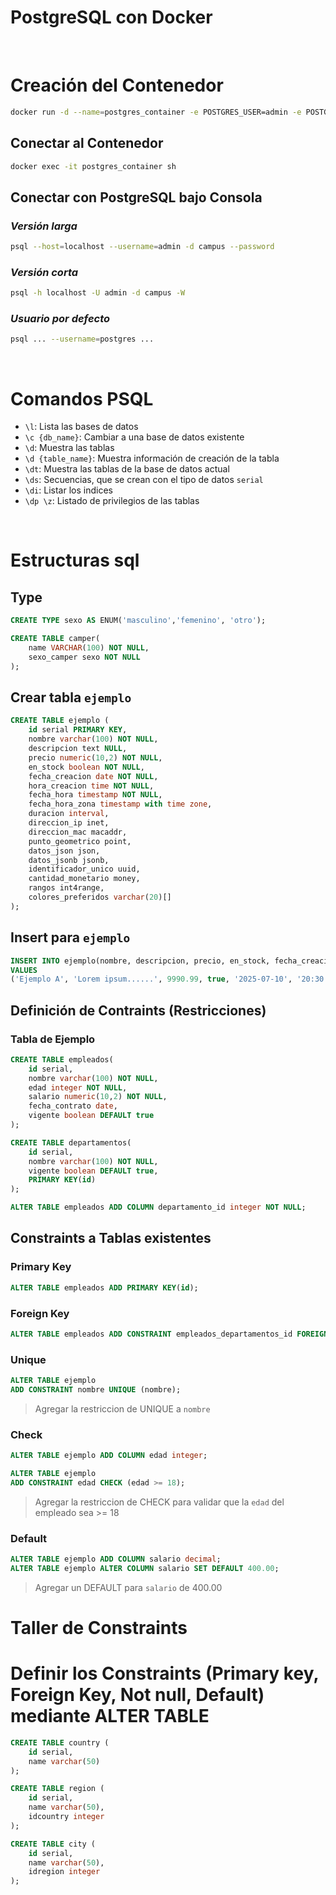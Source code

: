 # **PostgreSQL con Docker**

<br>

# **Creación del Contenedor**

```bash
docker run -d --name=postgres_container -e POSTGRES_USER=admin -e POSTGRES_PASSWORD=admin -e POSTGRES_DB=campus -p 5433:5432 -v pgdata:/var/lib/postgresql/data --restart=unless-stopped postgres:15
```

## **Conectar al Contenedor**

```bash
docker exec -it postgres_container sh
```

## **Conectar con PostgreSQL bajo Consola**

### ***Versión larga***

```bash
psql --host=localhost --username=admin -d campus --password
```
### ***Versión corta***

```bash
psql -h localhost -U admin -d campus -W
```

### ***Usuario por defecto***
```bash
psql ... --username=postgres ...
```

<br>

# **Comandos PSQL**

- `\l`: Lista las bases de datos
- `\c {db_name}`: Cambiar a una base de datos existente
- `\d`: Muestra las tablas 
- `\d {table_name}`: Muestra información de creación de la tabla
- `\dt`: Muestra las tablas de la base de datos actual
- `\ds`: Secuencias, que se crean con el tipo de datos `serial`
- `\di`: Listar los indices
- `\dp \z`: Listado de privilegios de las tablas

<br>

# **Estructuras sql**

## Type

```sql
CREATE TYPE sexo AS ENUM('masculino','femenino', 'otro');

CREATE TABLE camper(
    name VARCHAR(100) NOT NULL,
    sexo_camper sexo NOT NULL
);
```
## Crear tabla `ejemplo`

```sql
CREATE TABLE ejemplo (
    id serial PRIMARY KEY,
    nombre varchar(100) NOT NULL,
    descripcion text NULL,
    precio numeric(10,2) NOT NULL,
    en_stock boolean NOT NULL,
    fecha_creacion date NOT NULL,
    hora_creacion time NOT NULL,
    fecha_hora timestamp NOT NULL,
    fecha_hora_zona timestamp with time zone,
    duracion interval,
    direccion_ip inet,
    direccion_mac macaddr,
    punto_geometrico point,
    datos_json json,
    datos_jsonb jsonb,
    identificador_unico uuid,
    cantidad_monetario money,
    rangos int4range,
    colores_preferidos varchar(20)[]
);
```

## Insert para `ejemplo`

```sql
INSERT INTO ejemplo(nombre, descripcion, precio, en_stock, fecha_creacion, hora_creacion, fecha_hora, fecha_hora_zona, duracion, direccion_ip, direccion_mac, punto_geometrico, datos_json, datos_jsonb, identificador_unico, cantidad_monetario, rangos, colores_preferidos)
VALUES
('Ejemplo A', 'Lorem ipsum......', 9990.99, true, '2025-07-10', '20:30:10', '2025-07-10 20:30:10', '2025-07-10 20:30:10-05', '1 day', '192.168.0.1', '08:00:27:00:00:00', '(10, 20)', '{"key": "value"}', '{"key": "value"}', '2137451d-d1cc-45f1-8eb1-6b958cd789d3', '100.00', '[10, 20)', ARRAY['rojo', 'verde', 'azul', 'otro']);
```

## Definición de Contraints (Restricciones)
### Tabla de Ejemplo

```sql
CREATE TABLE empleados(
    id serial,
    nombre varchar(100) NOT NULL,
    edad integer NOT NULL,
    salario numeric(10,2) NOT NULL,
    fecha_contrato date,
    vigente boolean DEFAULT true
);
```

```sql
CREATE TABLE departamentos(
    id serial,
    nombre varchar(100) NOT NULL,
    vigente boolean DEFAULT true,
    PRIMARY KEY(id)
);
```

```sql
ALTER TABLE empleados ADD COLUMN departamento_id integer NOT NULL;
```

## Constraints a Tablas existentes
### Primary Key

```sql
ALTER TABLE empleados ADD PRIMARY KEY(id);
```

### Foreign Key

```sql
ALTER TABLE empleados ADD CONSTRAINT empleados_departamentos_id FOREIGN KEY(departamento_id) REFERENCES departamentos(id);
```

### Unique

```sql
ALTER TABLE ejemplo
ADD CONSTRAINT nombre UNIQUE (nombre);
```
> Agregar la restriccion de UNIQUE a `nombre`

### Check
```sql
ALTER TABLE ejemplo ADD COLUMN edad integer;

ALTER TABLE ejemplo
ADD CONSTRAINT edad CHECK (edad >= 18);

```

> Agregar la restriccion de CHECK para validar que la `edad` del empleado sea >= 18


### Default

```sql
ALTER TABLE ejemplo ADD COLUMN salario decimal;
ALTER TABLE ejemplo ALTER COLUMN salario SET DEFAULT 400.00;

```
> Agregar un DEFAULT para `salario` de 400.00

# Taller de Constraints
# Definir los Constraints (Primary key, Foreign Key, Not null, Default) mediante ALTER TABLE
```sql
CREATE TABLE country (
    id serial,
    name varchar(50)
);

CREATE TABLE region (
    id serial,
    name varchar(50),
    idcountry integer
);

CREATE TABLE city (
    id serial,
    name varchar(50),
    idregion integer
);
```